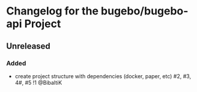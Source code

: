 <!--
Entry with Issues, Pull Request, Author
Example:
- new time entry added #0000 !0000 @BibaltiK
-->
# Changelog for the bugebo/bugebo-api Project

<!--Example -->

<!-- ### Added --><!-- for new feature --> 

<!-- ### Changed --><!-- for changes in existing functionality. -->

<!-- ### Deprecated --><!-- for soon-to-be removed features -->

<!-- ### Removed --><!-- for now removed features -->

<!-- ### Fixed --><!-- for any bug fixes. -->

<!-- ### Security --><!-- in case of vulnerabilities.  -->

## Unreleased

### Added
   - create project structure with dependencies (docker, paper, etc) #2, #3, 4#, #5 !1 @BibaltiK

<!-- ### Changed --><!-- for changes in existing functionality. -->

<!-- ### Deprecated --><!-- for soon-to-be removed features -->

<!-- ### Removed --><!-- for now removed features -->

<!-- ### Fixed --><!-- for any bug fixes. -->

<!-- ### Security --><!-- in case of vulnerabilities.  -->
